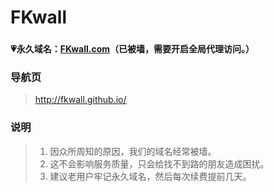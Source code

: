 # FKwall

### 

#### 💗永久域名：[FKwall.com](http://fkwall.com)（已被墙，需要开启全局代理访问。）

### 导航页

> http://fkwall.github.io/

### 说明

> 1. 因众所周知的原因，我们的域名经常被墙。
> 2. 这不会影响服务质量，只会给找不到路的朋友造成困扰。
> 3. 建议老用户牢记永久域名，然后每次续费提前几天。
